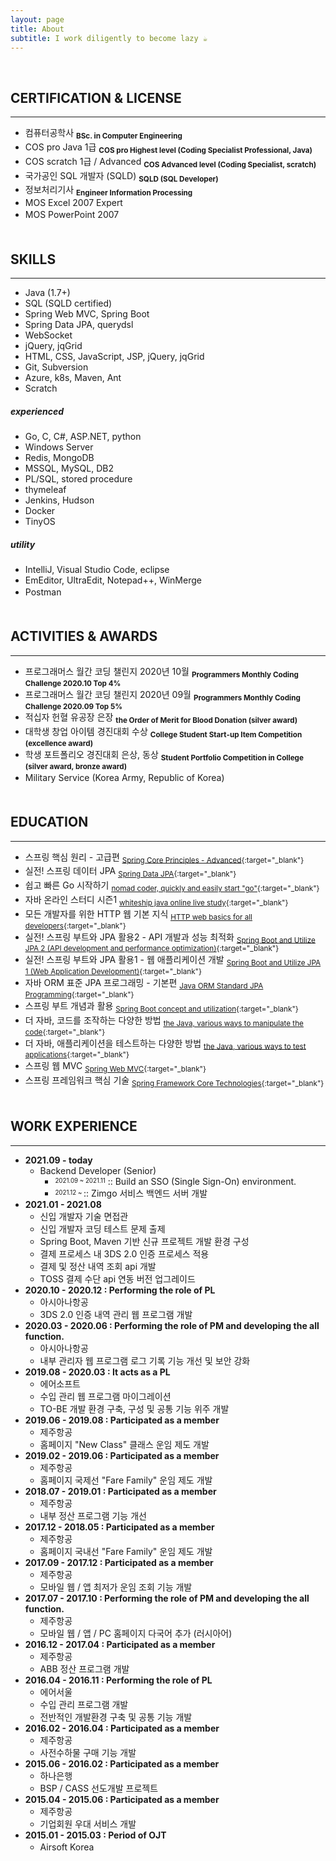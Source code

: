 ```yaml
---
layout: page
title: About
subtitle: I work diligently to become lazy ☕
---
```


<!-- <span style="float: right; "><a href="{{ '/assets/resume.pdf' | prepend: site.baseurl }}"><strong>> Download as PDF</strong></a> </span> -->
<br>
  
  
  
## **CERTIFICATION & LICENSE**
---

* 컴퓨터공학사 **<sub>BSc. in Computer Engineering</sub>**
* COS pro Java 1급 **<sub>COS pro Highest level (Coding Specialist Professional, Java)</sub>**
* COS scratch 1급 / Advanced **<sub>COS Advanced level (Coding Specialist, scratch)</sub>**
* 국가공인 SQL 개발자 (SQLD) **<sub>SQLD (SQL Developer)</sub>**
* 정보처리기사 **<sub>Engineer Information Processing</sub>**
* MOS Excel 2007 Expert
* MOS PowerPoint 2007
　  
　  
  
## **SKILLS**
---

* Java (1.7+)
* SQL (SQLD certified)
* Spring Web MVC, Spring Boot
* Spring Data JPA, querydsl
* WebSocket
* jQuery, jqGrid
* HTML, CSS, JavaScript, JSP, jQuery, jqGrid
* Git, Subversion
* Azure, k8s, Maven, Ant
* Scratch
  
##### ***experienced***
* Go, C, C#, ASP.NET, python
* Windows Server
* Redis, MongoDB
* MSSQL, MySQL, DB2
* PL/SQL, stored procedure
* thymeleaf
* Jenkins, Hudson
* Docker
* TinyOS
  
##### ***utility***
* IntelliJ, Visual Studio Code, eclipse
* EmEditor, UltraEdit, Notepad++, WinMerge
* Postman
　  
　  
  
## **ACTIVITIES & AWARDS**
---

* 프로그래머스 월간 코딩 챌린지 2020년 10월 **<sub>Programmers Monthly Coding Challenge 2020.10 Top 4%</sub>**
* 프로그래머스 월간 코딩 챌린지 2020년 09월 **<sub>Programmers Monthly Coding Challenge 2020.09 Top 5%</sub>**
* 적십자 헌혈 유공장 은장 **<sub>the Order of Merit for Blood Donation (silver award)</sub>**
* 대학생 창업 아이템 경진대회 수상 **<sub>College Student Start-up Item Competition (excellence award)</sub>**
* 학생 포트폴리오 경진대회 은상, 동상 **<sub>Student Portfolio Competition in College (silver award, bronze award)</sub>**
* Military Service (Korea Army, Republic of Korea)
　  
　  
  
## **EDUCATION**
---


* 스프링 핵심 원리 - 고급편 <sub>[<u>Spring Core Principles - Advanced</u>](https://github.com/nimkoes/Spring_Advanced_Study/blob/master/README.md){:target="_blank"}</sub>
* 실전! 스프링 데이터 JPA <sub>[<u>Spring Data JPA</u>](https://www.inflearn.com/course/%EC%8A%A4%ED%94%84%EB%A7%81-%EB%8D%B0%EC%9D%B4%ED%84%B0-JPA-%EC%8B%A4%EC%A0%84#){:target="_blank"}</sub>
* 쉽고 빠른 Go 시작하기 <sub>[<u>nomad coder, quickly and easily start "go"</u>](https://nimkoes.github.io/study/2021/05/14/Go-Language-Study.html){:target="_blank"}</sub>
* 자바 온라인 스터디 시즌1 <sub>[<u>whiteship java online live study</u>](https://nimkoes.github.io/study/2021/02/28/Java-Online-Live-Study-Season-1.html){:target="_blank"}</sub>
* 모든 개발자를 위한 HTTP 웹 기본 지식 <sub>[<u>HTTP web basics for all developers</u>](https://www.inflearn.com/course/http-%EC%9B%B9-%EB%84%A4%ED%8A%B8%EC%9B%8C%ED%81%AC#description){:target="_blank"}</sub>
* 실전! 스프링 부트와 JPA 활용2 - API 개발과 성능 최적화 <sub>[<u>Spring Boot and Utilize JPA 2 (API development and performance optimization)</u>](https://www.inflearn.com/course/%EC%8A%A4%ED%94%84%EB%A7%81%EB%B6%80%ED%8A%B8-JPA-API%EA%B0%9C%EB%B0%9C-%EC%84%B1%EB%8A%A5%EC%B5%9C%EC%A0%81%ED%99%94#description){:target="_blank"}</sub>
* 실전! 스프링 부트와 JPA 활용1 - 웹 애플리케이션 개발 <sub>[<u>Spring Boot and Utilize JPA 1 (Web Application Development)</u>](https://www.inflearn.com/course/%EC%8A%A4%ED%94%84%EB%A7%81%EB%B6%80%ED%8A%B8-JPA-%ED%99%9C%EC%9A%A9-1#description){:target="_blank"}</sub>
* 자바 ORM 표준 JPA 프로그래밍 - 기본편 <sub>[<u>Java ORM Standard JPA Programming</u>](https://www.inflearn.com/course/ORM-JPA-Basic#description){:target="_blank"}</sub>
* 스프링 부트 개념과 활용 <sub>[<u>Spring Boot concept and utilization</u>](https://www.inflearn.com/course/%EC%8A%A4%ED%94%84%EB%A7%81%EB%B6%80%ED%8A%B8#description){:target="_blank"}</sub>
* 더 자바, 코드를 조작하는 다양한 방법 <sub>[<u>the Java, various ways to manipulate the code</u>](https://www.inflearn.com/course/the-java-code-manipulation#description){:target="_blank"}</sub>
* 더 자바, 애플리케이션을 테스트하는 다양한 방법 <sub>[<u>the Java, various ways to test applications</u>](https://www.inflearn.com/course/the-java-application-test#description){:target="_blank"}</sub>
* 스프링 웹 MVC <sub>[<u>Spring Web MVC</u>](https://www.inflearn.com/course/%EC%9B%B9-mvc#description){:target="_blank"}</sub>
* 스프링 프레임워크 핵심 기술 <sub>[<u>Spring Framework Core Technologies</u>](https://www.inflearn.com/course/spring-framework_core#description){:target="_blank"}</sub>
　  
　  
  
## **WORK EXPERIENCE**
---

* **2021.09 - today**
  * Backend Developer (Senior)
    * <sup><sub>2021.09 ~ 2021.11</sub></sup> :: Build an SSO (Single Sign-On) environment.
    * <sup><sub>2021.12 ~ </sub></sup> :: Zimgo 서비스 백엔드 서버 개발
* **2021.01 - 2021.08**
  * 신입 개발자 기술 면접관
  * 신입 개발자 코딩 테스트 문제 출제
  * Spring Boot, Maven 기반 신규 프로젝트 개발 환경 구성
  * 결제 프로세스 내 3DS 2.0 인증 프로세스 적용
  * 결제 및 정산 내역 조회 api 개발
  * TOSS 결제 수단 api 연동 버전 업그레이드
* **2020.10 - 2020.12 : Performing the role of PL**
  * 아시아나항공
  * 3DS 2.0 인증 내역 관리 웹 프로그램 개발
* **2020.03 - 2020.06 : Performing the role of PM and developing the all function.**
  * 아시아나항공
  * 내부 관리자 웹 프로그램 로그 기록 기능 개선 및 보안 강화
* **2019.08 - 2020.03 : It acts as a PL**
  * 에어소프트
  * 수입 관리 웹 프로그램 마이그레이션
  * TO-BE 개발 환경 구축, 구성 및 공통 기능 위주 개발
* **2019.06 - 2019.08 : Participated as a member**
  * 제주항공
  * 홈페이지 "New Class" 클래스 운임 제도 개발
* **2019.02 - 2019.06 : Participated as a member**
  * 제주항공
  * 홈페이지 국제선 "Fare Family" 운임 제도 개발
* **2018.07 - 2019.01 : Participated as a member**
  * 제주항공
  * 내부 정산 프로그램 기능 개선
* **2017.12 - 2018.05 : Participated as a member**
  * 제주항공
  * 홈페이지 국내선 "Fare Family" 운임 제도 개발
* **2017.09 - 2017.12 : Participated as a member**
  * 제주항공
  * 모바일 웹 / 앱 최저가 운임 조회 기능 개발
* **2017.07 - 2017.10 : Performing the role of PM and developing the all function.**
  * 제주항공
  * 모바일 웹 / 앱 / PC 홈페이지 다국어 추가 (러시아어)
* **2016.12 - 2017.04 : Participated as a member**
  * 제주항공
  * ABB 정산 프로그램 개발
* **2016.04 - 2016.11 : Performing the role of PL**
  * 에어서울
  * 수입 관리 프로그램 개발
  * 전반적인 개발환경 구축 및 공통 기능 개발
* **2016.02 - 2016.04 : Participated as a member**
  * 제주항공
  * 사전수하물 구매 기능 개발
* **2015.06 - 2016.02 : Participated as a member**
  * 하나은행
  * BSP / CASS 선도개발 프로젝트
* **2015.04 - 2015.06 : Participated as a member**
  * 제주항공
  * 기업회원 우대 서비스 개발
* **2015.01 - 2015.03 : Period of OJT**
  * Airsoft Korea
　  
　  
　  


